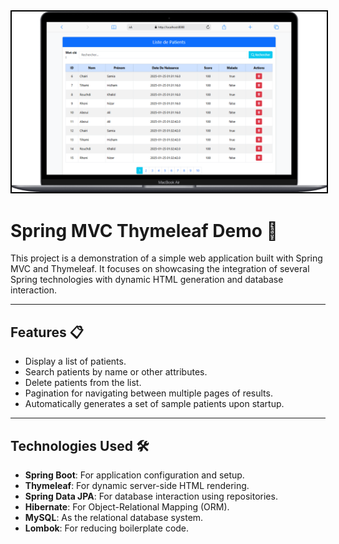 <div style="text-align: center;">
    <img src="preview/1.preview.png" alt="Preview" width="800" style="border: 2px solid #000; display: inline-block;"> 
</div>

# Spring MVC Thymeleaf Demo 🌱

This project is a demonstration of a simple web application built with Spring MVC and Thymeleaf. It focuses on showcasing the integration of several Spring technologies with dynamic HTML generation and database interaction.

---

## Features 📋
- Display a list of patients.
- Search patients by name or other attributes.
- Delete patients from the list.
- Pagination for navigating between multiple pages of results.
- Automatically generates a set of sample patients upon startup.

---

## Technologies Used 🛠️
- **Spring Boot**: For application configuration and setup.
- **Thymeleaf**: For dynamic server-side HTML rendering.
- **Spring Data JPA**: For database interaction using repositories.
- **Hibernate**: For Object-Relational Mapping (ORM).
- **MySQL**: As the relational database system.
- **Lombok**: For reducing boilerplate code.
